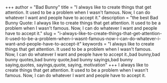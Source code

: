 +++
author = "Bad Bunny"
title = "I always like to create things that get attention. It used to be a problem when I wasn't famous. Now, I can do whatever I want and people have to accept it."
description = "the best Bad Bunny Quote: I always like to create things that get attention. It used to be a problem when I wasn't famous. Now, I can do whatever I want and people have to accept it."
slug = "i-always-like-to-create-things-that-get-attention-it-used-to-be-a-problem-when-i-wasnt-famous-now-i-can-do-whatever-i-want-and-people-have-to-accept-it"
keywords = "I always like to create things that get attention. It used to be a problem when I wasn't famous. Now, I can do whatever I want and people have to accept it.,bad bunny,bad bunny quotes,bad bunny quote,bad bunny sayings,bad bunny saying,quotes, sayings,quote, saying, motivation"
+++
I always like to create things that get attention. It used to be a problem when I wasn't famous. Now, I can do whatever I want and people have to accept it.

